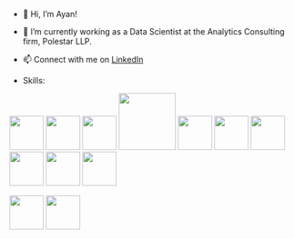 - 👋 Hi, I’m Ayan!
 
- &#128188; I’m currently working as a Data Scientist at the Analytics Consulting firm, Polestar LLP. 

- 📫 Connect with me on  <a href="https://www.linkedin.com/in/ayan-s-57850a19b/">LinkedIn</a>

- Skills:

<a> <img width ='60px' src ='https://upload.wikimedia.org/wikipedia/commons/thumb/c/c3/Python-logo-notext.svg/1200px-Python-logo-notext.svg.png'> </a>
<a> <img width ='60px' src ='https://styles.redditmedia.com/t5_2qm6k/styles/communityIcon_dhjr6guc03x51.png?width=256&s=3e825b7205c7f497d4695028e358d26ee359f84b'> </a>
<a> <img width ='60px' src ='https://upload.wikimedia.org/wikipedia/commons/thumb/0/05/Scikit_learn_logo_small.svg/1200px-Scikit_learn_logo_small.svg.png'> </a>
<a> <img width ='100px' src ='https://i.redd.it/c6h7rok9c2v31.jpg'> </a>
<a> <img width ='60px' src ='https://upload.wikimedia.org/wikipedia/commons/8/8a/Plotly_logo_for_digital_final_%286%29.png'> </a>
<a> <img width ='60px' src ='https://user-images.githubusercontent.com/67586773/105040771-43887300-5a88-11eb-9f01-bee100b9ef22.png'> </a>
<a> <img width ='60px' src ='https://cdn-images-1.medium.com/max/1200/1*iDQvKoz7gGHc6YXqvqWWZQ.png'> </a>
<a> <img width ='60px' src ='https://res.cloudinary.com/apideck/image/upload/v1614063907/marketplaces/ckhg56iu1mkpc0b66vj7fsj3o/listings/abxnujenvxm9lx0orn4k.png'> </a>
<a> <img width ='60px' src ='https://upload.wikimedia.org/wikipedia/commons/thumb/b/b2/SCIPY_2.svg/1200px-SCIPY_2.svg.png'> </a>
<a> <img width ='60px' src='https://blog.dataiku.com/hubfs/Dataiku-Logo.jpg'> </a>

<a> <img width ='60px' src ='https://upload.wikimedia.org/wikipedia/commons/thumb/e/e0/Git-logo.svg/1280px-Git-logo.svg.png'> </a>
<a> <img width ='60px' src ='https://mpng.subpng.com/20181110/vfu/kisspng-power-bi-business-intelligence-microsoft-azure-mic-office-365-d-nieuwe-cloud-omgeving-dynamics-on-5be7b364c21ac6.3427992715419113967951.jpg'> </a>


<!---
ayanatherate/ayanatherate is a ✨ special ✨ repository because its `README.md` (this file) appears on your GitHub profile.
You can click the Preview link to take a look at your changes.
--->
